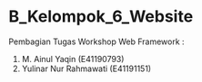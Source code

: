 # B_Kelompok_6_Website
Pembagian Tugas Workshop Web Framework :
1. M. Ainul Yaqin  (E41190793)
2. Yulinar Nur Rahmawati (E41191151)
